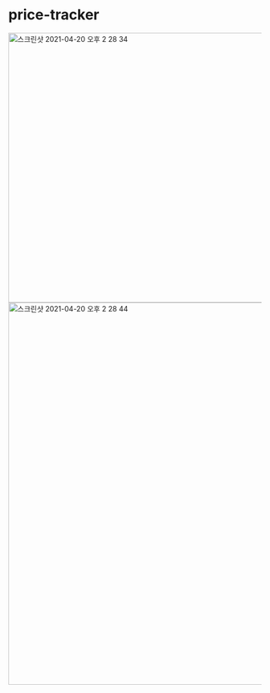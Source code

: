 # price-tracker
<img width="536" alt="스크린샷 2021-04-20 오후 2 28 34" src="https://user-images.githubusercontent.com/45731301/115342184-d13d4100-a1e4-11eb-85d6-b796d7ed06c4.png">
<img width="760" alt="스크린샷 2021-04-20 오후 2 28 44" src="https://user-images.githubusercontent.com/45731301/115342180-ce425080-a1e4-11eb-8150-e03af7cfa301.png">
